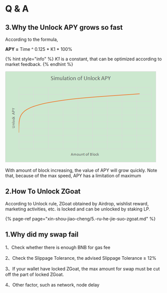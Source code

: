 # Q & A

## 3.Why the Unlock APY grows so fast

According to the formula, 

**APY =** Time ^ 0.125 \*  K1 \* 100%

{% hint style="info" %}
_K1_ is a constant, that can be optimized according to market feedback.
{% endhint %}

![Simulation Of Unlock APY](../.gitbook/assets/image%20%285%29.png)

With amount of block increasing, the value of APY will grow quickly. Note that, because of the max speed, APY has a limitation of maximum

## 2.How To Unlock ZGoat 

According to Unlock rule, ZGoat obtained by Airdrop, wishlist reward, marketing activities, etc. is locked and can be unlocked by staking LP.

{% page-ref page="xin-shou-jiao-cheng/5.-ru-he-jie-suo-zgoat.md" %}

## 1.Why did my swap fail

1、Check whether there is enough BNB for gas fee

2、Check the Slippage Tolerance, the advised Slippage Tolerance ≥ 12%

3、If your wallet have locked ZGoat, the max amount for swap must be cut off the part of locked ZGoat.

4、Other factor, such as network, node delay

